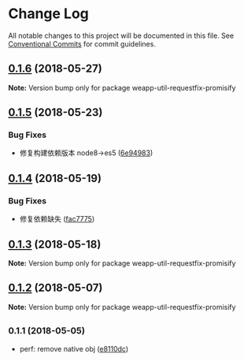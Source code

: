 # Change Log

All notable changes to this project will be documented in this file.
See [Conventional Commits](https://conventionalcommits.org) for commit guidelines.

<a name="0.1.6"></a>
## [0.1.6](https://github.com/tolerance-go/weapp-start/compare/weapp-util-requestfix-promisify@0.1.5...weapp-util-requestfix-promisify@0.1.6) (2018-05-27)




**Note:** Version bump only for package weapp-util-requestfix-promisify

<a name="0.1.5"></a>
## [0.1.5](https://github.com/tolerance-go/weapp-cli/compare/weapp-util-requestfix-promisify@0.1.4...weapp-util-requestfix-promisify@0.1.5) (2018-05-23)


### Bug Fixes

* 修复构建依赖版本 node8->es5 ([6e94983](https://github.com/tolerance-go/weapp-cli/commit/6e94983))




<a name="0.1.4"></a>
## [0.1.4](https://github.com/tolerance-go/weapp-cli/compare/weapp-util-requestfix-promisify@0.1.3...weapp-util-requestfix-promisify@0.1.4) (2018-05-19)


### Bug Fixes

* 修复依赖缺失 ([fac7775](https://github.com/tolerance-go/weapp-cli/commit/fac7775))




<a name="0.1.3"></a>
## [0.1.3](https://github.com/tolerance-go/weapp-cli/compare/weapp-util-requestfix-promisify@0.1.2...weapp-util-requestfix-promisify@0.1.3) (2018-05-18)




**Note:** Version bump only for package weapp-util-requestfix-promisify

<a name="0.1.2"></a>
## [0.1.2](https://github.com/tolerance-go/weapp-cli/compare/weapp-util-requestfix-promisify@0.1.1...weapp-util-requestfix-promisify@0.1.2) (2018-05-07)




**Note:** Version bump only for package weapp-util-requestfix-promisify

<a name="0.1.1"></a>
## <small>0.1.1 (2018-05-05)</small>

* perf: remove native obj ([e8110dc](https://github.com/tolerance-go/weapp-cli/commit/e8110dc))
